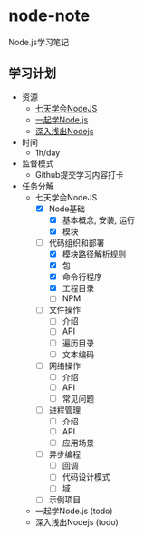 # node-note
Node.js学习笔记

## 学习计划

* 资源
    - [七天学会NodeJS](https://www.lvtao.net/content/book/node.js.htm)
    - [一起学Node.js](https://github.com/nswbmw/N-blog)
    - [深入浅出Nodejs](https://book.douban.com/subject/25768396/)
* 时间
    - 1h/day
* 监督模式
    - Github提交学习内容打卡
* 任务分解
    - 七天学会NodeJS
        - [x] Node基础
            - [x] 基本概念, 安装, 运行
            - [x] 模块
        - [ ] 代码组织和部署
            - [x] 模块路径解析规则
            - [x] 包
            - [x] 命令行程序
            - [x] 工程目录
            - [ ] NPM
        - [ ] 文件操作
            - [ ] 介绍
            - [ ] API
            - [ ] 遍历目录
            - [ ] 文本编码
        - [ ] 网络操作
            - [ ] 介绍
            - [ ] API
            - [ ] 常见问题
        - [ ] 进程管理
            - [ ] 介绍
            - [ ] API
            - [ ] 应用场景
        - [ ] 异步编程
            - [ ] 回调
            - [ ] 代码设计模式
            - [ ] 域
        - [ ] 示例项目
    - 一起学Node.js (todo)
    - 深入浅出Nodejs (todo)
